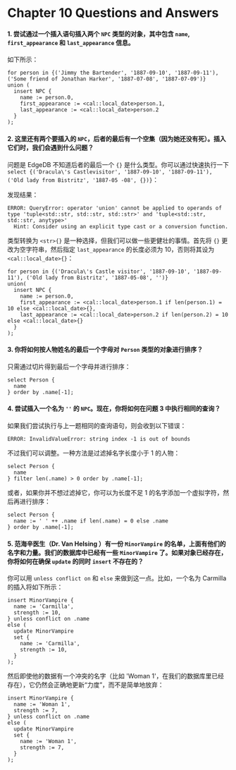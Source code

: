 # Chapter 10 Questions and Answers

#### 1. 尝试通过一个插入语句插入两个 `NPC` 类型的对象，其中包含 `name`, `first_appearance` 和 `last_appearance` 信息。

如下所示：

```edgeql
for person in {('Jimmy the Bartender', '1887-09-10', '1887-09-11'), ('Some friend of Jonathan Harker', '1887-07-08', '1887-07-09')}
union (
  insert NPC {
    name := person.0,
    first_appearance := <cal::local_date>person.1,
    last_appearance := <cal::local_date>person.2
  }
);
```

#### 2. 这里还有两个要插入的 `NPC`，后者的最后有一个空集（因为她还没有死）。插入它们时，我们会遇到什么问题？

问题是 EdgeDB 不知道后者的最后一个 `{}` 是什么类型。你可以通过快速执行一下 `select {('Dracula\'s Castlevisitor', '1887-09-10', '1887-09-11'), ('Old lady from Bistritz', '1887-05 -08', {})}`：

发现结果：

```
ERROR: QueryError: operator 'union' cannot be applied to operands of type 'tuple<std::str, std::str, std::str>' and 'tuple<std::str, std::str, anytype>'
  Hint: Consider using an explicit type cast or a conversion function.
```

类型转换为 `<str>{}` 是一种选择，但我们可以做一些更健壮的事情。首先将 `{}` 更改为空字符串，然后指定 `last_appearance` 的长度必须为 10，否则将其设为 `<cal::local_date>{}`：

```edgeql
for person in {('Dracula\'s Castle visitor', '1887-09-10', '1887-09-11'), ('Old lady from Bistritz', '1887-05-08', '')}
union(
  insert NPC {
    name := person.0,
    first_appearance := <cal::local_date>person.1 if len(person.1) = 10 else <cal::local_date>{},
    last_appearance := <cal::local_date>person.2 if len(person.2) = 10 else <cal::local_date>{}
  }
);
```

#### 3. 你将如何按人物姓名的最后一个字母对 `Person` 类型的对象进行排序？

只需通过切片得到最后一个字母并进行排序：

```edgeql
select Person {
  name
} order by .name[-1];
```

#### 4. 尝试插入一个名为 `''` 的 `NPC`。现在，你将如何在问题 3 中执行相同的查询？

如果我们尝试执行与上一题相同的查询语句，则会收到以下错误：

```
ERROR: InvalidValueError: string index -1 is out of bounds
```

不过我们可以调整。一种方法是过滤掉名字长度小于 1 的人物：

```edgeql
select Person {
  name
} filter len(.name) > 0 order by .name[-1];
```

或者，如果你并不想过滤掉它，你可以为长度不足 1 的名字添加一个虚拟字符，然后再进行排序：

```edgeql
select Person {
  name := ' ' ++ .name if len(.name) = 0 else .name
} order by .name[-1];
```

#### 5. 范海辛医生（Dr. Van Helsing ）有一份 `MinorVampire` 的名单，上面有他们的名字和力量。我们的数据库中已经有一些 `MinorVampire` 了。如果对象已经存在，你将如何在确保 `update` 的同时 `insert` 不存在的？ 

你可以用 `unless conflict on` 和 `else` 来做到这一点。比如，一个名为 Carmilla 的插入将如下所示：

```edgeql
insert MinorVampire {
  name := 'Carmilla',
  strength := 10,
} unless conflict on .name
else (
  update MinorVampire
  set {
    name := 'Carmilla',
    strength := 10,
  }
);
```

然后即使他的数据有一个冲突的名字（比如 'Woman 1'，在我们的数据库里已经存在），它仍然会正确地更新“力度”，而不是简单地放弃：

```edgeql
insert MinorVampire {
  name := 'Woman 1',
  strength := 7,
} unless conflict on .name
else (
  update MinorVampire
  set {
    name := 'Woman 1',
    strength := 7,
  }
);
```
